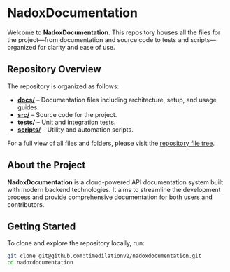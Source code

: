 # NadoxDocumentation

Welcome to **NadoxDocumentation**. This repository houses all the files for the project—from documentation and source code to tests and scripts—organized for clarity and ease of use.

## Repository Overview

The repository is organized as follows:
- **[docs/](docs/)** – Documentation files including architecture, setup, and usage guides.
- **[src/](src/)** – Source code for the project.
- **[tests/](tests/)** – Unit and integration tests.
- **[scripts/](scripts/)** – Utility and automation scripts.

For a full view of all files and folders, please visit the [repository file tree](https://github.com/timedilationv2/nadoxdocumentation/tree/main).

## About the Project

**NadoxDocumentation** is a cloud-powered API documentation system built with modern backend technologies. It aims to streamline the development process and provide comprehensive documentation for both users and contributors.

## Getting Started

To clone and explore the repository locally, run:
```bash
git clone git@github.com:timedilationv2/nadoxdocumentation.git
cd nadoxdocumentation
